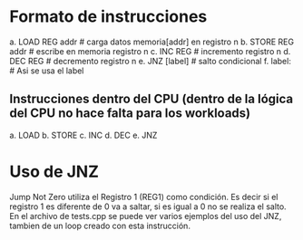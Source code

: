 # Formato de instrucciones

a. LOAD REG<n> addr # carga datos memoria[addr] en registro n
b. STORE REG<n> addr # escribe en memoria registro n
c. INC REG<n> # incremento registro n
d. DEC REG<n> # decremento registro n
e. JNZ [label] # salto condicional
f. label: # Asi se usa el label

## Instrucciones dentro del CPU (dentro de la lógica del CPU no hace falta para los workloads)

a. LOAD <n>
b. STORE <n>
c. INC <n>
d. DEC <n>
e. JNZ <pc>

# Uso de JNZ

Jump Not Zero utiliza el Registro 1 (REG1) como condición. Es decir si el registro 1 es diferente de 0 va a saltar, si es igual a 0 no se realiza el salto. En el archivo de tests.cpp se puede ver varios ejemplos del uso del JNZ, tambien de un loop creado con esta instrucción.
